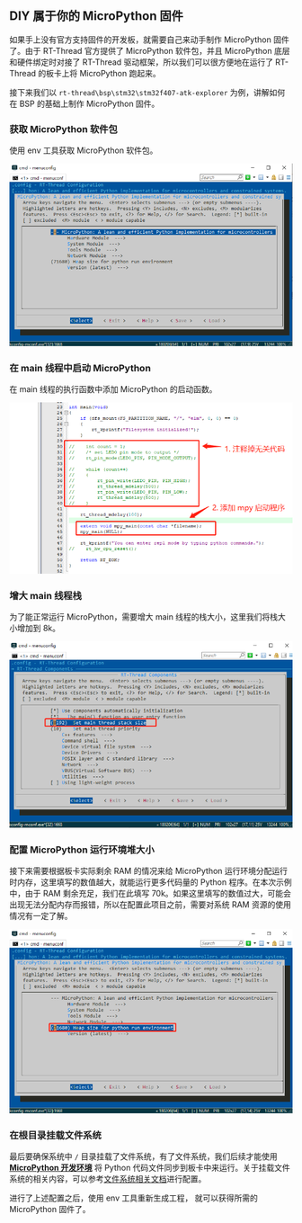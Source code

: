 ## DIY 属于你的 MicroPython 固件 

如果手上没有官方支持固件的开发板，就需要自己来动手制作 MicroPython 固件了。由于 RT-Thread 官方提供了 MicroPython 软件包，并且 MicroPython 底层和硬件绑定时对接了 RT-Thread 驱动框架，所以我们可以很方便地在运行了 RT-Thread 的板卡上将  MicroPython 跑起来。

接下来我们以 `rt-thread\bsp\stm32\stm32f407-atk-explorer` 为例，讲解如何在 BSP 的基础上制作 MicroPython 固件。

### 获取 MicroPython 软件包

使用 env 工具获取 MicroPython 软件包。

![1564476611502](assets/1564476611502.png)

### 在 main 线程中启动 MicroPython

在 main 线程的执行函数中添加 MicroPython 的启动函数。

![1564476786308](assets/1564476786308.png)

### 增大 main 线程栈

为了能正常运行 MicroPython，需要增大 main 线程的栈大小，这里我们将栈大小增加到 8k。

![1564476903287](assets/1564476903287.png)

### 配置 MicroPython 运行环境堆大小

接下来需要根据板卡实际剩余 RAM 的情况来给 MicroPython 运行环境分配运行时内存，这里填写的数值越大，就能运行更多代码量的 Python 程序。在本次示例中，由于 RAM 剩余充足，我们在此填写 70k。如果这里填写的数值过大，可能会出现无法分配内存而报错，所以在配置此项目之前，需要对系统 RAM 资源的使用情况有一定了解。

![1564476923786](assets/1564476923786.png)

### 在根目录挂载文件系统

最后要确保系统中 `/` 目录挂载了文件系统，有了文件系统，我们后续才能使用 [ **MicroPython 开发环境**](https://marketplace.visualstudio.com/items?itemName=RT-Thread.rt-thread-micropython) 将 Python 代码文件同步到板卡中来运行。关于挂载文件系统的相关内容，可以参考[文件系统相关文档](https://www.rt-thread.org/document/site/programming-manual/filesystem/filesystem/)进行配置。

进行了上述配置之后，使用 env 工具重新生成工程， 就可以获得所需的 MicroPython 固件了。

